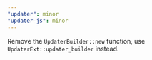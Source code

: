```yaml
---
"updater": minor
"updater-js": minor
---
```


Remove the `UpdaterBuilder::new` function, use `UpdaterExt::updater_builder` instead.